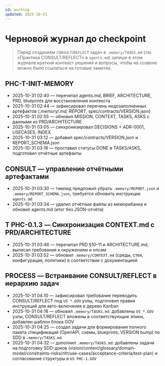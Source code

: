 ```yaml
---
id: worklog
updated: 2025-10-31
---
```


# Черновой журнал до checkpoint

> Перед созданием `CONSULT`/`REFLECT` задач в `.memory/TASKS.md` (см. «Практика CONSULT/REFLECT» в `agents.md`) запиши в этом журнале краткий контекст решения и вопросы, чтобы на созвоне можно было ссылаться на готовые заметки.

## PHC-T-INIT-MEMORY
- 2025-10-31 02:40 — перечитал agents.md, BRIEF, ARCHITECTURE, PRD, blueprints для восстановления контекста
- 2025-10-31 02:44 — зафиксировал перечень недозаполненных артефактов (.memory/*.md, REPORT*, spec/contracts/VERSION.json)
- 2025-10-31 02:55 — обновил MISSION, CONTEXT, TASKS, ASKS с данными из PRD/ARCHITECTURE
- 2025-10-31 03:05 — синхронизировал DECISIONS + ADR-0001, USECASES, INDEX
- 2025-10-31 03:12 — добавил spec/contracts/VERSION.json и REPORT_SCHEMA.json
- 2025-10-31 03:18 — проставил статусы DONE в TASKS/ASKS, подготовил отчётные артефакты

## CONSULT — управление отчётными артефактами
- 2025-10-31 03:30 — тимлид предложил убрать `.memory/REPORT.json` и `.memory/REPORT_SCHEMA.json`, требуется обновить инструкции `agents.md`
- 2025-10-31 03:34 — удалил отчётные файлы из меморибанка и обновил agents.md (итог без JSON-отчёта)

## T PHC-0.1.3 — Синхронизация CONTEXT.md с PRD/ARCHITECTURE
- 2025-10-31 03:46 — перечитал PRD §10–11 и ARCHITECTURE.md, выписал требования к окружениям и опсам
- 2025-10-31 03:52 — обновил `.memory/CONTEXT.md` (среды, стек, конфигурация, политики) в соответствии с документацией

## PROCESS — Встраивание CONSULT/REFLECT в иерархию задач
- 2025-10-31 04:10 — зафиксировал требование переводить CONSULT/REFLECT под `US *.GOV` узлы, подготовил правки инструкций для авто-включения в дерево Kanban
- 2025-10-31 04:18 — обновил `.memory/TASKS.md`: добавлены `US *.GOV` узлы, CONSULT/REFLECT вложены в соответствующие эпики, добавлен шаблон блока GOV
- 2025-10-31 04:25 — создал задачи для формирования полного пакета спецификаций (OpenAPI, схемы, blueprints, VERSION bump) по SDD в `.memory/TASKS.md`
- 2025-10-31 04:32 — дополнил `.memory/TASKS.md`: добавлены задачи на подготовку SDD-доков (vision/context/glossary/domain-model/constraints-risks/nfr/use-cases/acceptance-criteria/test-plan) и согласование структуры в `US PHC-1.GOV`
